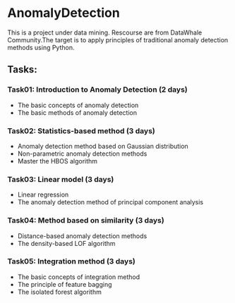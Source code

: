 # AnomalyDetection

This is a project under data mining. Rescourse are from DataWhale Community.The target is to apply principles of traditional anomaly detection methods using Python. 

## Tasks:
### Task01: Introduction to Anomaly Detection (2 days)
- The basic concepts of anomaly detection
- The basic methods of anomaly detection
### Task02: Statistics-based method (3 days)
- Anomaly detection method based on Gaussian distribution
- Non-parametric anomaly detection methods
- Master the HBOS algorithm
### Task03: Linear model (3 days)
- Linear regression
- The anomaly detection method of principal component analysis
### Task04: Method based on similarity (3 days)
- Distance-based anomaly detection methods
- The density-based LOF algorithm
### Task05: Integration method (3 days)
- The basic concepts of integration method
- The principle of feature bagging
- The isolated forest algorithm
